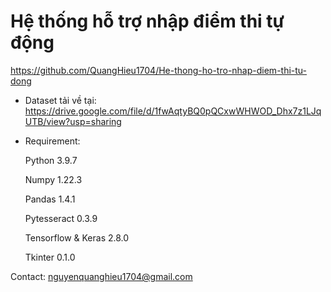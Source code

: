 # Hệ thống hỗ trợ nhập điểm thi tự động 

  https://github.com/QuangHieu1704/He-thong-ho-tro-nhap-diem-thi-tu-dong


- Dataset tải về tại: 
  https://drive.google.com/file/d/1fwAqtyBQ0pQCxwWHWOD_Dhx7z1LJqUTB/view?usp=sharing

- Requirement:

    Python             3.9.7 
    
    Numpy                   1.22.3 
    
    Pandas                  1.4.1 
    
    Pytesseract             0.3.9 
    
    Tensorflow & Keras      2.8.0
    
    Tkinter                 0.1.0
    
Contact: nguyenquanghieu1704@gmail.com 
